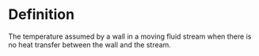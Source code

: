 # Definition

The temperature assumed by a wall in a moving fluid stream when there is
no heat transfer between the wall and the stream.
